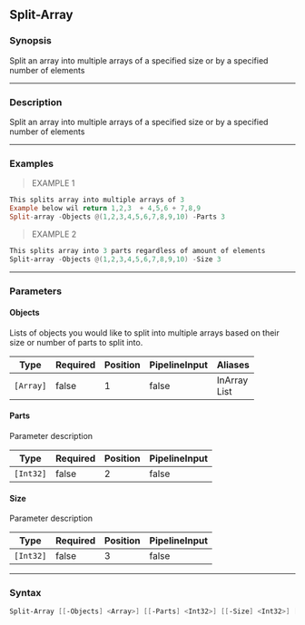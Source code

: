Split-Array
-----------

### Synopsis
Split an array into multiple arrays of a specified size or by a specified number of elements

---

### Description

Split an array into multiple arrays of a specified size or by a specified number of elements

---

### Examples
> EXAMPLE 1

```PowerShell
This splits array into multiple arrays of 3
Example below wil return 1,2,3  + 4,5,6 + 7,8,9
Split-array -Objects @(1,2,3,4,5,6,7,8,9,10) -Parts 3
```
> EXAMPLE 2

```PowerShell
This splits array into 3 parts regardless of amount of elements
Split-array -Objects @(1,2,3,4,5,6,7,8,9,10) -Size 3
```

---

### Parameters
#### **Objects**
Lists of objects you would like to split into multiple arrays based on their size or number of parts to split into.

|Type     |Required|Position|PipelineInput|Aliases         |
|---------|--------|--------|-------------|----------------|
|`[Array]`|false   |1       |false        |InArray<br/>List|

#### **Parts**
Parameter description

|Type     |Required|Position|PipelineInput|
|---------|--------|--------|-------------|
|`[Int32]`|false   |2       |false        |

#### **Size**
Parameter description

|Type     |Required|Position|PipelineInput|
|---------|--------|--------|-------------|
|`[Int32]`|false   |3       |false        |

---

### Syntax
```PowerShell
Split-Array [[-Objects] <Array>] [[-Parts] <Int32>] [[-Size] <Int32>] [<CommonParameters>]
```
